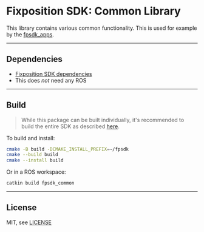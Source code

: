 # Fixposition SDK: Common Library

This library contains various common functionality. This is used for example by the [fpsdk_apps](../fpsdk_apps/README).

---
## Dependencies

- [Fixposition SDK dependencies](../fpsdk_doc/README.md#dependencies)
- This does *not* need any ROS


---
## Build

> While this package can be built individually, it's recommended to build the entire SDK as described
> [here](../fpsdk_doc/README.md#building).

To build and install:

```sh
cmake -B build -DCMAKE_INSTALL_PREFIX=~/fpsdk
cmake --build build
cmake --install build
```

Or in a ROS workspace:

```sh
catkin build fpsdk_common
```


---
## License

MIT, see [LICENSE](LICENSE)
